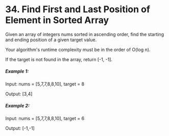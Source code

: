 # 34. Find First and Last Position of Element in Sorted Array

Given an array of integers nums sorted in ascending order, find the starting and ending position of a given target value.

Your algorithm's runtime complexity must be in the order of O(log n).

If the target is not found in the array, return [-1, -1].

##### Example 1:

Input: nums = [5,7,7,8,8,10], target = 8

Output: [3,4]

##### Example 2:

Input: nums = [5,7,7,8,8,10], target = 6

Output: [-1,-1]